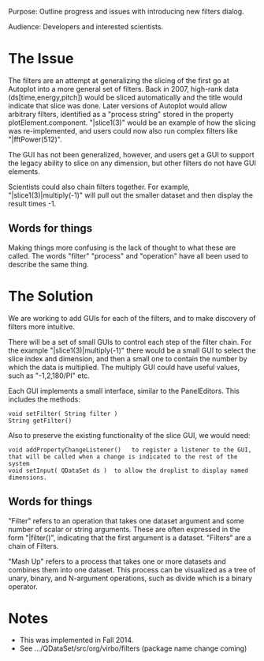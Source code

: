 Purpose: Outline progress and issues with introducing new filters
dialog.

Audience: Developers and interested scientists.

# The Issue

The filters are an attempt at generalizing the slicing of the first go
at Autoplot into a more general set of filters. Back in 2007, high-rank
data (ds\[time,energy,pitch\]) would be sliced automatically and the
title would indicate that slice was done. Later versions of Autoplot
would allow arbitrary filters, identified as a "process string" stored
in the property plotElement.component. "|slice1(3)" would be an example
of how the slicing was re-implemented, and users could now also run
complex filters like "|fftPower(512)".

The GUI has not been generalized, however, and users get a GUI to
support the legacy ability to slice on any dimension, but other filters
do not have GUI elements.

Scientists could also chain filters together. For example,
"|slice1(3)|multiply(-1)" will pull out the smaller dataset and then
display the result times -1.

## Words for things

Making things more confusing is the lack of thought to what these are
called. The words "filter" "process" and "operation" have all been used
to describe the same thing.

# The Solution

We are working to add GUIs for each of the filters, and to make
discovery of filters more intuitive.

There will be a set of small GUIs to control each step of the filter
chain. For the example "|slice1(3)|multiply(-1)" there would be a small
GUI to select the slice index and dimension, and then a small one to
contain the number by which the data is multiplied. The multiply GUI
could have useful values, such as "-1,2,180/PI" etc.

Each GUI implements a small interface, similar to the PanelEditors. This
includes the methods:

```
void setFilter( String filter )
String getFilter()
```
Also to preserve the existing functionality of the slice GUI, we would
need:

```
void addPropertyChangeListener()   to register a listener to the GUI, that will be called when a change is indicated to the rest of the system
void setInput( QDataSet ds )  to allow the droplist to display named dimensions.
```
## Words for things

"Filter" refers to an operation that takes one dataset argument and some
number of scalar or string arguments. These are often expressed in the
form "|filter()", indicating that the first argument is a dataset.
"Filters" are a chain of Filters.

"Mash Up" refers to a process that takes one or more datasets and
combines them into one dataset. This process can be visualized as a tree
of unary, binary, and N-argument operations, such as divide which is a
binary operator.

# Notes

  - This was implemented in Fall 2014.
  - See .../QDataSet/src/org/virbo/filters (package name change coming)

